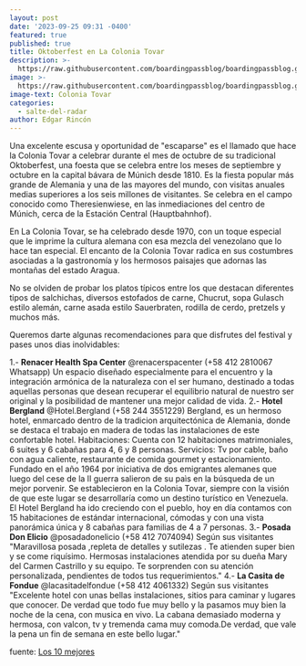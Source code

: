 ```yaml
---
layout: post
date: '2023-09-25 09:31 -0400'
featured: true
published: true
title: Oktoberfest en La Colonia Tovar
description: >-
  https://raw.githubusercontent.com/boardingpassblog/boardingpassblog.github.io/main/assets/images/Colonia-Tovar-Hostal.jpg
image: >-
  https://raw.githubusercontent.com/boardingpassblog/boardingpassblog.github.io/main/assets/images/Colonia-Tovar-Hostal.jpg
image-text: Colonia Tovar
categories:
  - salte-del-radar
author: Edgar Rincón
---
```

Una excelente escusa y oportunidad de "escaparse" es el llamado que hace la Colonia Tovar a celebrar durante el mes de octubre de su tradicional Oktoberfest, una foesta que se celebra entre los meses de septiembre y octubre en la capital bávara de Múnich desde 1810.
Es la fiesta popular más grande de Alemania y una de las mayores del mundo, con visitas anuales medias superiores a los seis millones de visitantes. Se celebra en el campo conocido como Theresienwiese, en las inmediaciones del centro de Múnich, cerca de la Estación Central (Hauptbahnhof). 

En La Colonia Tovar, se ha celebrado desde 1970, con un toque especial que le imprime la cultura alemana con esa mezcla del venezolano que lo hace tan especial. El encanto de la Colonia Tovar radica en sus costumbres asociadas a la gastronomía y los hermosos paisajes que adornas las montañas del estado Aragua. 

No se olviden de probar los platos típicos entre los que destacan diferentes tipos de salchichas, diversos estofados de carne, Chucrut, sopa Gulasch estilo alemán, carne asada estilo Sauerbraten, rodilla de cerdo, pretzels y muchos más.

Queremos darte algunas recomendaciones para que disfrutes del festival y pases unos dias inolvidables:

1.- **Renacer Health Spa Center** 
  @renacerspacenter (+58 412 2810067 Whatsapp)
  Un espacio diseñado especialmente para el encuentro y la integración armónica de la naturaleza con el ser humano, destinado a todas aquellas personas que desean recuperar el equilibrio natural de nuestro ser original y la posibilidad de mantener una mejor calidad de vida.
2.- **Hotel Bergland** 
  @Hotel.Bergland (+58 244 3551229)
  Bergland, es un hermoso hotel, enmarcado dentro de la tradicion arquitectónica de Alemania, donde se destaca el trabajo en madera de todas las instalaciones de este confortable hotel. Habitaciones: Cuenta con 12 habitaciones matrimoniales, 6 suites y 6 cabañas para 4, 6 y 8 personas. Servicios: Tv por cable, baño con agua caliente, restaurante de comida gourmet y estacionamiento. Fundado en el año 1964 por iniciativa de dos emigrantes alemanes que luego del cese de la II guerra salieron de su paìs en la búsqueda de un mejor porvenir. Se establecieron en la Colonia Tovar, siempre con la visión de que este lugar se desarrollaría como un destino turístico en Venezuela. El Hotel Bergland ha ido creciendo con el pueblo, hoy en día contamos con 15 habitaciones de estándar internacional, cómodas y con una vista panorámica única y 8 cabañas para familias de 4 a 7 personas.
3.- **Posada Don Elicio**
  @posadadonelicio (+58 412 7074094)
  Según sus visitantes "Maravillosa posada ,repleta de detalles y sutilezas . Te atienden super bien y se come riquísimo. Hermosas instalaciones atendida por su dueña Mary del Carmen Castrillo y su equipo. Te sorprenden con su atención personalizada, pendientes de todos tus requerimientos."
4.- **La Casita de Fondue**
  @lacasitadelfondue (+58 412 4061332)
  Según sus visitantes "Excelente hotel con unas bellas instalaciones, sitios para caminar y lugares que conocer. De verdad que todo fue muy bello y la pasamos muy bien la noche de la cena, con musica en vivo. La cabana demasiado moderna y hermosa, con valcon, tv y tremenda cama muy comoda.De verdad, que vale la pena un fin de semana en este bello lugar."

fuente: [Los 10 mejores](https://www.tripadvisor.com.ve/)